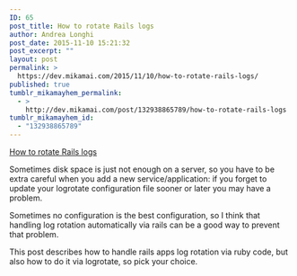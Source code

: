 ```yaml
---
ID: 65
post_title: How to rotate Rails logs
author: Andrea Longhi
post_date: 2015-11-10 15:21:32
post_excerpt: ""
layout: post
permalink: >
  https://dev.mikamai.com/2015/11/10/how-to-rotate-rails-logs/
published: true
tumblr_mikamayhem_permalink:
  - >
    http://dev.mikamai.com/post/132938865789/how-to-rotate-rails-logs
tumblr_mikamayhem_id:
  - "132938865789"
---
```

<a href='http://yukas.by/rails/logs/rotate/logrotate/2015/11/05/how-to-rotate-rails-logs/'>How to rotate Rails logs</a><div class="link_description"><p>Sometimes disk space is just not enough on a server, so you have to be extra careful when you add a new service/application: if you forget to update your logrotate configuration file sooner or later you may have a problem.</p><p>Sometimes no configuration is the best configuration, so I think that handling log rotation automatically via rails can be a good way to prevent that problem. </p><p>This post describes how to handle rails apps log rotation via ruby code, but also how to do it via logrotate, so pick your choice. </p></div>